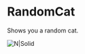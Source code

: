 # RandomCat
 Shows you a random cat.

![N|Solid](https://images-wixmp-ed30a86b8c4ca887773594c2.wixmp.com/f/097f4b40-d385-4bf0-89ab-73b909eb2e0e/del4uyp-7e58d089-3df5-4970-9a83-41567865eea2.png?token=eyJ0eXAiOiJKV1QiLCJhbGciOiJIUzI1NiJ9.eyJzdWIiOiJ1cm46YXBwOjdlMGQxODg5ODIyNjQzNzNhNWYwZDQxNWVhMGQyNmUwIiwiaXNzIjoidXJuOmFwcDo3ZTBkMTg4OTgyMjY0MzczYTVmMGQ0MTVlYTBkMjZlMCIsIm9iaiI6W1t7InBhdGgiOiJcL2ZcLzA5N2Y0YjQwLWQzODUtNGJmMC04OWFiLTczYjkwOWViMmUwZVwvZGVsNHV5cC03ZTU4ZDA4OS0zZGY1LTQ5NzAtOWE4My00MTU2Nzg2NWVlYTIucG5nIn1dXSwiYXVkIjpbInVybjpzZXJ2aWNlOmZpbGUuZG93bmxvYWQiXX0.JyZ-Tqmbb883Z4ri5HSEisu041M9HQbK4cUQGr3r1zo)
